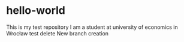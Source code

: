 # hello-world
This is my test repository
I am a student at university of economics in Wrocław 
test delete
New branch creation
